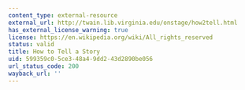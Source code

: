 ```yaml
---
content_type: external-resource
external_url: http://twain.lib.virginia.edu/onstage/how2tell.html
has_external_license_warning: true
license: https://en.wikipedia.org/wiki/All_rights_reserved
status: valid
title: How to Tell a Story
uid: 599359c0-5ce3-48a4-9dd2-43d2890be056
url_status_code: 200
wayback_url: ''
---
```

